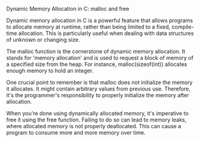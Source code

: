 Dynamic Memory Allocation in C: malloc and free

Dynamic memory allocation in C is a powerful feature that allows programs to allocate memory at runtime, rather than being limited to a fixed, compile-time allocation. This is particularly useful when dealing with data structures of unknown or changing size.

The malloc function is the cornerstone of dynamic memory allocation. It stands for 'memory allocation' and is used to request a block of memory of a specified size from the heap. For instance, malloc(sizeof(int)) allocates enough memory to hold an integer.

One crucial point to remember is that malloc does not initialize the memory it allocates. It might contain arbitrary values from previous use. Therefore, it's the programmer's responsibility to properly initialize the memory after allocation.

When you're done using dynamically allocated memory, it's imperative to free it using the free function. Failing to do so can lead to memory leaks, where allocated memory is not properly deallocated. This can cause a program to consume more and more memory over time.
